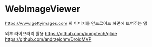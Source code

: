 # WebImageViewer

https://www.gettyimages.com 의 이미지를 안드로이드 화면에 보여주는 앱

외부 라이브러리 활용
https://github.com/bumptech/glide
https://github.com/andrzejchm/DroidMVP
